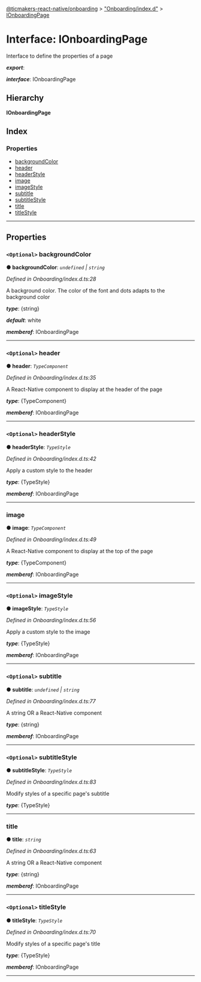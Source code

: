 [@ticmakers-react-native/onboarding](../README.md) > ["Onboarding/index.d"](../modules/_onboarding_index_d_.md) > [IOnboardingPage](../interfaces/_onboarding_index_d_.ionboardingpage.md)

# Interface: IOnboardingPage

Interface to define the properties of a page

*__export__*: 

*__interface__*: IOnboardingPage

## Hierarchy

**IOnboardingPage**

## Index

### Properties

* [backgroundColor](_onboarding_index_d_.ionboardingpage.md#backgroundcolor)
* [header](_onboarding_index_d_.ionboardingpage.md#header)
* [headerStyle](_onboarding_index_d_.ionboardingpage.md#headerstyle)
* [image](_onboarding_index_d_.ionboardingpage.md#image)
* [imageStyle](_onboarding_index_d_.ionboardingpage.md#imagestyle)
* [subtitle](_onboarding_index_d_.ionboardingpage.md#subtitle)
* [subtitleStyle](_onboarding_index_d_.ionboardingpage.md#subtitlestyle)
* [title](_onboarding_index_d_.ionboardingpage.md#title)
* [titleStyle](_onboarding_index_d_.ionboardingpage.md#titlestyle)

---

## Properties

<a id="backgroundcolor"></a>

### `<Optional>` backgroundColor

**● backgroundColor**: *`undefined` \| `string`*

*Defined in Onboarding/index.d.ts:28*

A background color. The color of the font and dots adapts to the background color

*__type__*: {string}

*__default__*: white

*__memberof__*: IOnboardingPage

___
<a id="header"></a>

### `<Optional>` header

**● header**: *`TypeComponent`*

*Defined in Onboarding/index.d.ts:35*

A React-Native component to display at the header of the page

*__type__*: {TypeComponent}

*__memberof__*: IOnboardingPage

___
<a id="headerstyle"></a>

### `<Optional>` headerStyle

**● headerStyle**: *`TypeStyle`*

*Defined in Onboarding/index.d.ts:42*

Apply a custom style to the header

*__type__*: {TypeStyle}

*__memberof__*: IOnboardingPage

___
<a id="image"></a>

###  image

**● image**: *`TypeComponent`*

*Defined in Onboarding/index.d.ts:49*

A React-Native component to display at the top of the page

*__type__*: {TypeComponent}

*__memberof__*: IOnboardingPage

___
<a id="imagestyle"></a>

### `<Optional>` imageStyle

**● imageStyle**: *`TypeStyle`*

*Defined in Onboarding/index.d.ts:56*

Apply a custom style to the image

*__type__*: {TypeStyle}

*__memberof__*: IOnboardingPage

___
<a id="subtitle"></a>

### `<Optional>` subtitle

**● subtitle**: *`undefined` \| `string`*

*Defined in Onboarding/index.d.ts:77*

A string OR a React-Native component

*__type__*: {string}

*__memberof__*: IOnboardingPage

___
<a id="subtitlestyle"></a>

### `<Optional>` subtitleStyle

**● subtitleStyle**: *`TypeStyle`*

*Defined in Onboarding/index.d.ts:83*

Modify styles of a specific page's subtitle

*__type__*: {TypeStyle}

___
<a id="title"></a>

###  title

**● title**: *`string`*

*Defined in Onboarding/index.d.ts:63*

A string OR a React-Native component

*__type__*: {string}

*__memberof__*: IOnboardingPage

___
<a id="titlestyle"></a>

### `<Optional>` titleStyle

**● titleStyle**: *`TypeStyle`*

*Defined in Onboarding/index.d.ts:70*

Modify styles of a specific page's title

*__type__*: {TypeStyle}

*__memberof__*: IOnboardingPage

___

